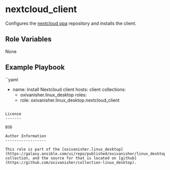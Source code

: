 nextcloud_client
================

Configures the [nextcloud ppa](https://launchpad.net/~nextcloud-devs/+archive/ubuntu/client) repository and installs the client.

Role Variables
--------------

None

Example Playbook
----------------
``yaml
- name: Install Nextcloud client
  hosts: client
  collections:
    - oxivanisher.linux_desktop
  roles:
    - role: oxivanisher.linux_desktop.nextcloud_client
```

License
-------

BSD

Author Information
------------------

This role is part of the [oxivanisher.linux_desktop](https://galaxy.ansible.com/ui/repo/published/oxivanisher/linux_desktop/) collection, and the source for that is located on [github](https://github.com/oxivanisher/collection-linux_desktop).
